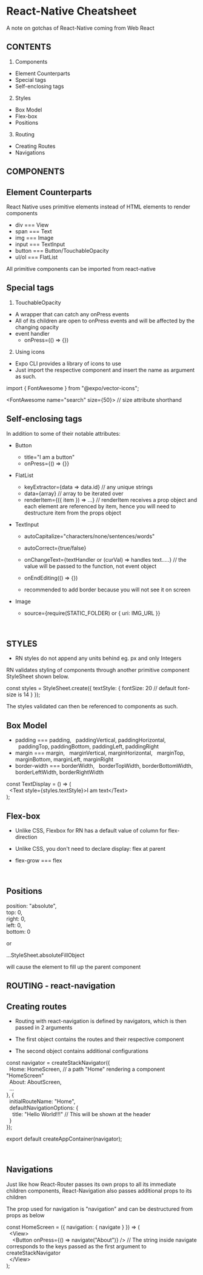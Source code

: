 # React-Native Cheatsheet
A note on gotchas of React-Native coming from Web React

CONTENTS
----------
1. Components
  - Element Counterparts
  - Special tags
  - Self-enclosing tags
2. Styles
  - Box Model
  - Flex-box
  - Positions
3. Routing
  - Creating Routes
  - Navigations


COMPONENTS
----------

Element Counterparts
--------------------

React Native uses primitive elements instead of HTML elements to render components

- div === View
- span === Text
- img === Image
- input === TextInput
- button === Button/TouchableOpacity
- ul/ol === FlatList

All primitive components can be imported from react-native

Special tags
------------
1. TouchableOpacity
  - A wrapper that can catch any onPress events
  - All of its children are open to onPress events and will be affected by the changing opacity
  - event handler
    - onPress=(() => {})

2. Using icons
  - Expo CLI provides a library of icons to use
  - Just import the respective component and insert the name as argument as such.

  import { FontAwesome } from "@expo/vector-icons";

  \<FontAwesome name="search" size={50}> // size attribute shorthand


Self-enclosing tags
--------------------
In addition to some of their notable attributes:

- Button
  - title="I am a button"
  - onPress={() => {}}

- FlatList
  - keyExtractor={data => data.id} // any unique strings 
  - data={array} // array to be iterated over
  - renderItem={({ item }) => ...} // renderItem receives a prop object and each element are referenced by item, hence you will need to destructure item from the props object

- TextInput
  - autoCapitalize="characters/none/sentences/words"
  - autoCorrect={true/false}
  - onChangeText={textHandler or (curVal) => handles text.....} // the value will be passed to the function, not event object
  - onEndEditing(() => {})

  - recommended to add border because you will not see it on screen

- Image
  - source={require(STATIC_FOLDER) or { uri: IMG_URL }}

<br>


STYLES
------
- RN styles do not append any units behind eg. px and only Integers 

RN validates styling of components through another primitive component StyleSheet shown below.

const styles = StyleSheet.create({
  textStyle: {
    fontSize: 20 // default font-size is 14
  }
});

The styles validated can then be referenced to components as such.

Box Model
---------
- padding === padding, 
&nbsp;&nbsp;paddingVertical, paddingHorizontal,
&nbsp;&nbsp;paddingTop, paddingBottom, paddingLeft, paddingRight
- margin === margin,
&nbsp;&nbsp;marginVertical, marginHorizontal,
&nbsp;&nbsp;marginTop, marginBottom, marginLeft, marginRight
- border-width === borderWidth,
&nbsp;&nbsp;borderTopWidth, borderBottomWidth, borderLeftWidth, borderRightWidth

const TextDisplay = () => (<br>
&nbsp;&nbsp;\<Text style={styles.textStyle}>I am text\</Text><br>
);

Flex-box
--------
- Unlike CSS, Flexbox for RN has a default value of column for flex-direction
- Unlike CSS, you don't need to declare display: flex at parent

- flex-grow === flex

<br>

Positions
---------
position: "absolute",<br>
top: 0,<br>
right: 0,<br>
left: 0,<br>
bottom: 0<br>

or

...StyleSheet.absoluteFillObject

will cause the element to fill up the parent component

ROUTING - react-navigation
--------------------------

Creating routes
---------------

- Routing with react-navigation is defined by navigators, which is then passed in 2 arguments 

- The first object contains the routes and their respective component
- The second object contains additional configurations

const navigator = createStackNavigator({ <br>
&nbsp;&nbsp;Home: HomeScreen, // a path "Home" rendering a component "HomeScreen" <br>
&nbsp;&nbsp;About: AboutScreen, <br>
&nbsp;&nbsp;... <br>
}, { <br>
&nbsp;&nbsp;initialRouteName: "Home", <br>
&nbsp;&nbsp;defaultNavigationOptions: { <br>
&nbsp;&nbsp;&nbsp;&nbsp;title: "Hello World!!!" // This will be shown at the header <br>
&nbsp;&nbsp;}<br>
}); <br>

export default createAppContainer(navigator);

<br>

Navigations
-----------
Just like how React-Router passes its own props to all its immediate children components, React-Navigation also passes additional props to its children

The prop used for navigation is "navigation" and can be destructured from props as below

const HomeScreen = ({ navigation: { navigate } }) => (<br>
&nbsp;&nbsp;\<View><br>
&nbsp;&nbsp;&nbsp;&nbsp;\<Button onPress={() => navigate("About")} /> // The string inside navigate corresponds to the keys passed as the first argument to createStackNavigator <br>
&nbsp;&nbsp;\</View> <br>
);